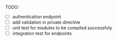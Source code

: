 TODO:
 - [ ] authentication endpoint
 - [ ] add validation in private directive
 - [ ] unit test for modules to be compiled successfuly
 - [ ] integration test for endpoints